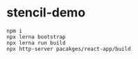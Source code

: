 # stencil-demo

```
npm i
npx lerna bootstrap
npx lerna run build
npx http-server pacakges/react-app/build
```